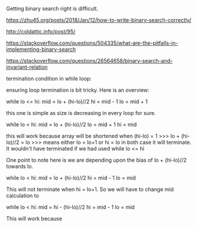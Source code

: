 Getting binary search right is difficult.

https://zhu45.org/posts/2018/Jan/12/how-to-write-binary-search-correctly/

http://coldattic.info/post/95/

https://stackoverflow.com/questions/504335/what-are-the-pitfalls-in-implementing-binary-search

https://stackoverflow.com/questions/26564658/binary-search-and-invariant-relation


termination condition in while loop:

ensuring loop termination is bit tricky. Here is an overview:

while lo <= hi:
    mid = lo + (hi-lo)//2
    hi = mid - 1
    lo = mid + 1

this one is simple as size is decreasing in every loop for sure.

while lo < hi:
    mid = lo + (hi-lo)//2
    lo = mid + 1
    hi = mid

this will work because array will be shortened when (hi-lo) = 1 >>> lo + (hi-lo)//2 = lo >>> means either lo = lo+1 or hi = lo
in both case it will terminate.
It wouldn't have terminated if we had used while lo <= hi

One point to note here is we are depending upon the bias of lo + (hi-lo)//2 towards lo.


while lo < hi:
    mid = lo + (hi-lo)//2
    hi = mid - 1
    lo = mid

This will not terminate when hi = lo+1. So we will have to change mid calculation to 

while lo < hi:
    mid = hi - (hi-lo)//2
    hi = mid - 1
    lo = mid

This will work because 
